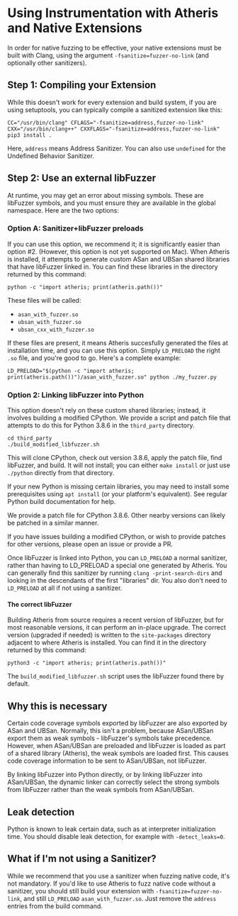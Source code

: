 # Using Instrumentation with Atheris and Native Extensions

In order for native fuzzing to be effective, your native extensions must be built with Clang, using the argument `-fsanitize=fuzzer-no-link` (and optionally other sanitizers).

## Step 1: Compiling your Extension

While this doesn't work for every extension and build system, if you are using
setuptools, you can typically compile a sanitized extension like this:

```
CC="/usr/bin/clang" CFLAGS="-fsanitize=address,fuzzer-no-link" CXX="/usr/bin/clang++" CXXFLAGS="-fsanitize=address,fuzzer-no-link" pip3 install .
```

Here, `address` means Address Sanitizer. You can also use `undefined` for the
Undefined Behavior Sanitizer.

## Step 2: Use an external libFuzzer

At runtime, you may get an error about missing symbols. These are libFuzzer
symbols, and you must ensure they are available in the global namespace. Here
are the two options:

### Option A: Sanitizer+libFuzzer preloads

If you can use this option, we recommend it; it is significantly easier than option #2. (However, this option is not yet supported on Mac). When Atheris is installed, it attempts to generate custom ASan and UBSan shared libraries that have libFuzzer linked in. You can find these libraries in the directory returned by this command:

```
python -c "import atheris; print(atheris.path())"
```

These files will be called:
 - `asan_with_fuzzer.so`
 - `ubsan_with_fuzzer.so`
 - `ubsan_cxx_with_fuzzer.so`

If these files are present, it means Atheris succesfully generated the files at installation time, and you can use this option. Simply `LD_PRELOAD` the right `.so` file, and you're good to go. Here's a complete example:

```
LD_PRELOAD="$(python -c "import atheris; print(atheris.path())")/asan_with_fuzzer.so" python ./my_fuzzer.py
```

### Option 2: Linking libFuzzer into Python

This option doesn't rely on these custom shared libraries; instead, it involves building a modified CPython. We provide a script and patch file that attempts to do this
for Python 3.8.6 in the `third_party` directory.

```
cd third_party
./build_modified_libfuzzer.sh
```

This will clone CPython, check out version 3.8.6, apply the patch file, find
libFuzzer, and build. It will not install; you can either `make install` or just
use `./python` directly from that directory.

If your new Python is missing certain libraries, you may need to install some
prerequisites using `apt install` (or your platform's equivalent). See regular
Python build documentation for help.

We provide a patch file for CPython 3.8.6. Other nearby versions can likely be
patched in a similar manner.

If you have issues building a modified CPython, or wish to provide patches for
other versions, please open an issue or provide a PR.

Once libFuzzer is linked into Python, you can `LD_PRELOAD` a normal sanitizer, rather than having to LD_PRELOAD a special one generated by Atheris. You can generally find this sanitizer by running `clang -print-search-dirs` and looking in the descendants of the first "libraries" dir. You also don't need to `LD_PRELOAD` at
all if not using a sanitizer.

#### The correct libFuzzer

Building Atheris from source requires a recent version of libFuzzer, but for
most reasonable versions, it can perform an in-place upgrade. The correct
version (upgraded if needed) is written to the `site-packages` directory
adjacent to where Atheris is installed. You can find it in the directory
returned by this command:

```
python3 -c "import atheris; print(atheris.path())"
```

The `build_modified_libfuzzer.sh` script uses the libFuzzer found there by
default.

## Why this is necessary

Certain code coverage symbols exported by libFuzzer are also exported by ASan
and UBSan. Normally, this isn't a problem, because ASan/UBSan export them
as weak symbols - libFuzzer's symbols take precedence. However, when ASan/UBSan
are preloaded and libFuzzer is loaded as part of a shared library (Atheris),
the weak symbols are loaded first. This causes code coverage information to be
sent to ASan/UBSan, not libFuzzer.

By linking libFuzzer into Python directly, or by linking libFuzzer into ASan/UBSan,
the dynamic linker can correctly select the strong symbols from libFuzzer rather
than the weak symbols from ASan/UBSan.

## Leak detection

Python is known to leak certain data, such as at interpreter initialization time. You should disable leak detection, for example with `-detect_leaks=0`.

## What if I'm not using a Sanitizer?

While we recommend that you use a sanitizer when fuzzing native code, it's not mandatory. If you'd like to use Atheris to fuzz native code without a sanitizer, you should still build your extension with `-fsanitize=fuzzer-no-link`, and still `LD_PRELOAD` `asan_with_fuzzer.so`. Just remove the `address` entries from
the build command.

